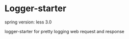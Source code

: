 # Logger-starter
spring version: less 3.0

logger-starter for pretty logging web request and response
